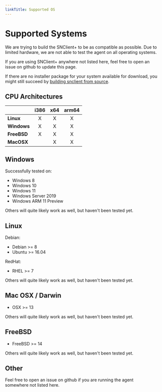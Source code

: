 ```yaml
---
linkTitle: Supported OS
---
```


# Supported Systems

We are trying to build the SNClient+ to be as compatible as possible. Due to
limited hardware, we are not able to test the agent on all operating systems.

If you are using SNClient+ anywhere not listed here, feel free to open an issue
on github to update this page.

If there are no installer package for your system available for download, you might still succeed
by [building snclient from source](../build).

## CPU Architectures

|             | i386 | x64 | arm64     |
|-------------|:----:|:---:|:---------:|
| **Linux**   |   X  |  X  |   X       |
| **Windows** |   X  |  X  |   X       |
| **FreeBSD** |   X  |  X  |   X       |
| **MacOSX**  |      |  X  |   X       |

## Windows

Successfully tested on:

- Windows 8
- Windows 10
- Windows 11
- Windows Server 2019
- Windows ARM 11 Preview

Others will quite likely work as well, but haven't been tested yet.

## Linux

Debian:

- Debian >= 8
- Ubuntu >= 16.04

RedHat:

- RHEL >= 7

Others will quite likely work as well, but haven't been tested yet.

## Mac OSX / Darwin

- OSX >= 13

Others will quite likely work as well, but haven't been tested yet.

## FreeBSD

- FreeBSD >= 14

Others will quite likely work as well, but haven't been tested yet.

## Other

Feel free to open an issue on github if you are running the agent somewhere not
listed here.
